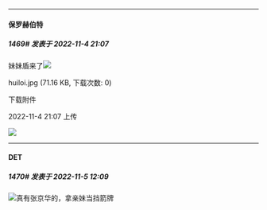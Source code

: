 

*****

####  保罗赫伯特  
##### 1469#       发表于 2022-11-4 21:07

妹妹盾来了<img src="https://static.saraba1st.com/image/smiley/face2017/037.png" referrerpolicy="no-referrer">

huiloi.jpg
(71.16 KB, 下载次数: 0)

下载附件

2022-11-4 21:07 上传

<img src="https://img.saraba1st.com/forum/202211/04/210732ps68367ce3fy8aym.jpg" referrerpolicy="no-referrer">



*****

####  DET  
##### 1470#       发表于 2022-11-5 12:09

<img src="https://static.saraba1st.com/image/smiley/face2017/067.png" referrerpolicy="no-referrer">真有张京华的，拿亲妹当挡箭牌

